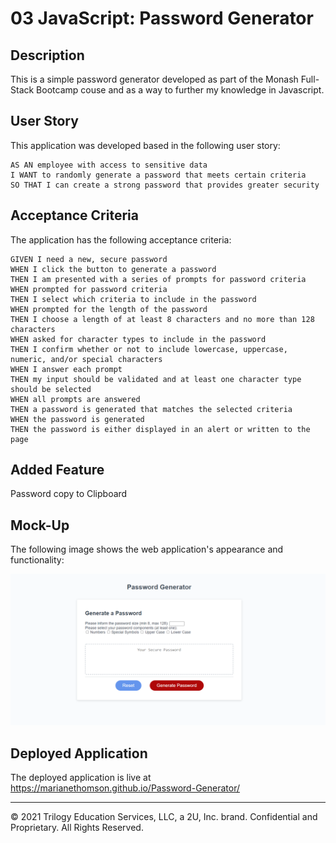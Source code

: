 # 03 JavaScript: Password Generator

## Description

This is a simple password generator developed as part of the Monash Full-Stack Bootcamp couse and as a way to further my knowledge in Javascript.

## User Story

This application was developed based in the following user story:

```
AS AN employee with access to sensitive data
I WANT to randomly generate a password that meets certain criteria
SO THAT I can create a strong password that provides greater security
```

## Acceptance Criteria

The application has the following acceptance criteria:

```
GIVEN I need a new, secure password
WHEN I click the button to generate a password
THEN I am presented with a series of prompts for password criteria
WHEN prompted for password criteria
THEN I select which criteria to include in the password
WHEN prompted for the length of the password
THEN I choose a length of at least 8 characters and no more than 128 characters
WHEN asked for character types to include in the password
THEN I confirm whether or not to include lowercase, uppercase, numeric, and/or special characters
WHEN I answer each prompt
THEN my input should be validated and at least one character type should be selected
WHEN all prompts are answered
THEN a password is generated that matches the selected criteria
WHEN the password is generated
THEN the password is either displayed in an alert or written to the page
```

## Added Feature

Password copy to Clipboard

## Mock-Up

The following image shows the web application's appearance and functionality:

![The Password Generator application displays a red button to "Generate Password. Please clear the form using the blue button for every test case".](./Assets/03-javascript-homework-demo.png)

## Deployed Application

The deployed application is live at <https://marianethomson.github.io/Password-Generator/>

---

© 2021 Trilogy Education Services, LLC, a 2U, Inc. brand. Confidential and Proprietary. All Rights Reserved.
